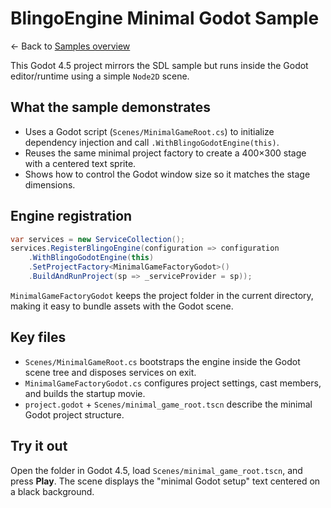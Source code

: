# BlingoEngine Minimal Godot Sample

← Back to [Samples overview](../../ReadMe.md)

This Godot 4.5 project mirrors the SDL sample but runs inside the Godot editor/runtime using a simple `Node2D` scene.

## What the sample demonstrates
- Uses a Godot script (`Scenes/MinimalGameRoot.cs`) to initialize dependency injection and call `.WithBlingoGodotEngine(this)`.
- Reuses the same minimal project factory to create a 400×300 stage with a centered text sprite.
- Shows how to control the Godot window size so it matches the stage dimensions.

## Engine registration
```csharp
var services = new ServiceCollection();
services.RegisterBlingoEngine(configuration => configuration
    .WithBlingoGodotEngine(this)
    .SetProjectFactory<MinimalGameFactoryGodot>()
    .BuildAndRunProject(sp => _serviceProvider = sp));
```

`MinimalGameFactoryGodot` keeps the project folder in the current directory, making it easy to bundle assets with the Godot scene.

## Key files
- `Scenes/MinimalGameRoot.cs` bootstraps the engine inside the Godot scene tree and disposes services on exit.
- `MinimalGameFactoryGodot.cs` configures project settings, cast members, and builds the startup movie.
- `project.godot` + `Scenes/minimal_game_root.tscn` describe the minimal Godot project structure.

## Try it out
Open the folder in Godot 4.5, load `Scenes/minimal_game_root.tscn`, and press **Play**. The scene displays the "minimal Godot setup" text centered on a black background.

